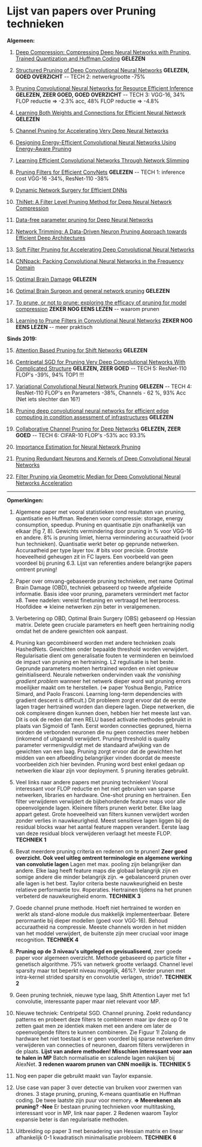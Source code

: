 # Lijst van papers over Pruning technieken 

**Algemeen:**

1) [Deep Compression: Compressing Deep Neural Networks with Pruning, Trained Quantization and Huffman Coding](https://arxiv.org/abs/1510.00149#)  **GELEZEN**

2) [Structured Pruning of Deep Convolutional Neural Networks](https://arxiv.org/abs/1512.08571)  **GELEZEN, GOED OVERZICHT** -- TECH 2: netwerkgrootte -75%

3) [Pruning Convolutional Neural Networks for Resource Efficient Inference](https://arxiv.org/abs/1611.06440) **GELEZEN, ZEER GOED, GOED OVERZICHT** -- TECH 3: VGG-16, 34% FLOP reductie => -2.3% acc, 48% FLOP reductie => -4.8% 

4) [Learning Both Weights and Connections for Efficient Neural Network](http://papers.nips.cc/paper/5784-learning-both-weights-and-connections-for-efficient-neural-network)  **GELEZEN**

5) [Channel Pruning for Accelerating Very Deep Neural Networks](http://openaccess.thecvf.com/content_iccv_2017/html/He_Channel_Pruning_for_ICCV_2017_paper.html)

6) [Designing Energy-Efficient Convolutional Neural Networks Using Energy-Aware Pruning](http://openaccess.thecvf.com/content_cvpr_2017/html/Yang_Designing_Energy-Efficient_Convolutional_CVPR_2017_paper.html)

7) [Learning Efficient Convolutional Networks Through Network Slimming](http://openaccess.thecvf.com/content_iccv_2017/html/Liu_Learning_Efficient_Convolutional_ICCV_2017_paper.html)

8) [Pruning Filters for Efficient ConvNets](https://arxiv.org/abs/1608.08710) **GELEZEN** --  TECH 1: inference cost VGG-16 -34%, ResNet-110 -38%

9) [Dynamic Network Surgery for Efficient DNNs](http://papers.nips.cc/paper/6165-dynamic-network-surgery-for-efficient-dnns)

10) [ThiNet: A Filter Level Pruning Method for Deep Neural Network Compression](http://openaccess.thecvf.com/content_iccv_2017/html/Luo_ThiNet_A_Filter_ICCV_2017_paper.html)

11) [Data-free parameter pruning for Deep Neural Networks](https://arxiv.org/abs/1507.06149)

12) [Network Trimming: A Data-Driven Neuron Pruning Approach towards Efficient Deep Architectures](https://arxiv.org/abs/1607.03250)

13) [Soft Filter Pruning for Accelerating Deep Convolutional Neural Networks](https://arxiv.org/abs/1808.06866)

14) [CNNpack: Packing Convolutional Neural Networks in the Frequency Domain](http://papers.nips.cc/paper/6389-cnnpack-packing-convolutional-neural-networks-in-the-frequency-domain)

23) [Optimal Brain Damage](http://papers.nips.cc/paper/250-optimal-brain-damage.pdf) **GELEZEN**

24) [Optimal Brain Surgeon and general network pruning](https://ieeexplore.ieee.org/abstract/document/298572) **GELEZEN**

25) [To prune, or not to prune: exploring the efficacy of pruning for model compression](https://arxiv.org/pdf/1710.01878.pdf) **ZEKER NOG EENS LEZEN** -- waarom prunen

26) [Learning to Prune Filters in Convolutional Neural Networks](https://arxiv.org/pdf/1801.07365.pdf) **ZEKER NOG EENS LEZEN** -- meer praktisch



**Sinds 2019:**

15) [Attention Based Pruning for Shift Networks](https://arxiv.org/abs/1905.12300) **GELEZEN**

16) [Centripetal SGD for Pruning Very Deep Convolutional Networks With Complicated Structure](http://openaccess.thecvf.com/content_CVPR_2019/html/Ding_Centripetal_SGD_for_Pruning_Very_Deep_Convolutional_Networks_With_Complicated_CVPR_2019_paper.html) **GELEZEN, ZEER GOED** -- TECH 5: ResNet-110 FLOP's -39%, 94%  TOP1 !!!

17) [Variational Convolutional Neural Network Pruning](http://openaccess.thecvf.com/content_CVPR_2019/html/Zhao_Variational_Convolutional_Neural_Network_Pruning_CVPR_2019_paper.html) **GELEZEN** --  TECH 4: ResNet-110 FLOP's en Parameters  -38%, Channels - 62 %, 93% Acc (Net iets slechter dan 16?)

18) [Pruning deep convolutional neural networks for efficient edge computing in condition assessment of infrastructures](https://onlinelibrary.wiley.com/doi/abs/10.1111/mice.12449) **GELEZEN**

19) [Collaborative Channel Pruning for Deep Networks](http://proceedings.mlr.press/v97/peng19c.html) **GELEZEN, ZEER GOED** -- TECH 6: CIFAR-10 FLOP's -53% acc 93.3%

20) [Importance Estimation for Neural Network Pruning](http://openaccess.thecvf.com/content_CVPR_2019/html/Molchanov_Importance_Estimation_for_Neural_Network_Pruning_CVPR_2019_paper.html)

21) [Pruning Redundant Neurons and Kernels of Deep Convolutional Neural Networks](https://patents.google.com/patent/US20190122113A1/en)

22) [Filter Pruning via Geometric Median for Deep Convolutional Neural Networks Acceleration](http://openaccess.thecvf.com/content_CVPR_2019/html/He_Filter_Pruning_via_Geometric_Median_for_Deep_Convolutional_Neural_Networks_CVPR_2019_paper.html)

---

**Opmerkingen:**

1)  Algemene paper met vooral statistieken rond resultaten van pruning, quantisatie en Huffman. Redenen voor compressie: storage, energy consumption, speedup. Pruning en quantisatie zijn onafhankelijk van elkaar (fig 7, 8). Gewichts vermindering door pruning in % voor VGG-16 en andere. 8% is pruning limiet, hierna vermindering accuraatheid (voor hun technieken). Quantisatie werkt beter op geprunde netwerken. Accuraatheid per type layer tov. # bits voor precisie. Grootste hoeveelheid geheugen zit in FC layers. Een voorbeeld van geen voordeel bij pruning 6.3. Lijst van referenties andere belangrijke papers omtrent pruning!

23) Paper over omvang-gebaseerde pruning technieken, met name Optimal Brain Damage (OBD), techniek gebaseerd op tweede afgeleide informatie. Basis idee voor pruning, parameters vermindert met factor x8. Twee nadelen: vereist finetuning en vertraagd het leerprocess. Hoofdidee => kleine netwerken zijn beter in veralgemenen. 

24) Verbetering op OBD, Optimal Brain Surgery (OBS) gebaseerd op Hessian matrix. Delete geen cruciale parameters en heeft geen hertraining nodig omdat het de andere gewichten ook aanpast.

4) Pruning kan gecombineerd worden met andere technieken zoals HashedNets. Gewichten onder bepaalde threshold worden verwijdert. Regularisatie dient om generalisatie fouten te verminderen en beinvloed de impact van pruning en hertraining. L2 regulisatie is het beste. Geprunde parameters moeten hertrained worden en niet opnieuw geinitialiseerd. Neurale netwerken ondervinden vaak *the vanishing gradient problem* wanneer het netwerk dieper word wat pruning errors moeilijker maakt om te herstellen.  (=> paper Yoshua Bengio, Patrice Simard, and Paolo Frasconi. Learning long-term dependencies with gradient descent is difficult.) Dit probleem zorgt ervoor dat de eerste lagen trager hertrained worden dan diepere lagen. Diepe netwerken, die ook complexere dingen kunnen doen, hebben hier het meeste last van. Dit is ook de reden dat men RELU based activatie methodes gebruikt in plaats van Sigmoid of Tanh. Eerst worden connecties gepruned, hierna worden de verbonden neuronen die nu geen connecties meer hebben (inkomend of uitgaand) verwijdert. Pruning threshold is quality parameter vermenigvuldigt met de standaard afwijking van de gewichten van een laag. Pruning zorgt ervoor dat de gewichten het midden van een afbeelding belangrijker vinden doordat de meeste voorbeelden zich hier bevinden. Pruning word best enkel gedaan op netwerken die klaar zijn voor deployment. 5 pruning iteraties gebruikt.

8) Veel links naar andere papers met pruning technieken! Vooral interessant voor FLOP reductie en het niet gebruiken van sparse netwerken, libraries en hardware. One-shot pruning en hertrainen. Een filter verwijderen verwijdert de bijbehordende feature maps voor alle opeenvolgende lagen. Kleinere filters prunen werkt beter. Elke laag appart getest. Grote hoeveelheid van filters kunnen verwijdert worden zonder verlies in nauwkeurigheid. Meest sensitieve lagen liggen bij de residual blocks waar het aantal feature mappen verandert. Eerste laag van deze residual block verwijderen verlaagt het meeste FLOP. **TECHNIEK 1**

3) Bevat meerdere pruning criteria en redenen om te prunen! **Zeer goed overzicht. Ook veel uitleg omtrent terminologie en algemene werking van convolutie lagen**  Lagen met max. pooling zijn belangrijker dan andere. Elke laag heeft feature maps die globaal belangrijk zijn en somige andere die minder belangrijk zijn. => gebalanceerd prunen over alle lagen is het best. Taylor criteria beste nauwkeurigheid en beste relatieve performantie tov. #operaties. Hertrainen tijdens na het prunen verbeterd de nauwkeurigheid enorm. **TECHNIEK 3**

17) Goede channel prune methode. Hoeft niet hertrained te worden en werkt als stand-alone module dus makkelijk implementeerbaar. Betere perormantie bij dieper modellen (goed voor VGG-16). Behoud accuraatheid na compressie. Meeste channels worden in het midden van het moddel verwijdert, de buitenste zijn meer cruciaal voor image recognition. **TECHNIEK 4**

2) **Pruning op de 3 niveau's uitgelegd en gevisualiseerd**, zeer goede paper voor algemeen overzicht. Methode gebaseerd op particle filter + genetisch algorithme. 75% van netwerk grootte verlaagd. Channel level sparsity maar tot beperkt niveau mogelijk, 46%?. Verder prunen met intra-kernel strided sparsity en convolutie verlagen, stride?. **TECHNIEK 2**

15) Geen pruning techniek, nieuwe type laag, Shift Attention Layer met 1x1 convolutie, interessante paper maar niet relevant voor MP.

16) Nieuwe techniek: Centripetal SGD. Channel pruning. Zoekt redundancy patterns en probeert deze filters te combineren maar ipv deze op 0 te zetten gaat men ze identiek maken met een andere om later de opeenvolgende filters te kunnen combineren. Zie Figuur 1! Zolang de hardware het niet toestaat is er geen voordeel bij sparse netwerken dmv verwijderen van connecties of neuronen, daarom filters verwijderen in de plaats. **Lijst van andere methoden! Misschien interessant voor aan te halen in MP** Batch normalisatie en scalende lagen nakijken bij AlexNet. **3 redenen waarom prunen van CNN moeilijk is.** **TECHNIEK 5**

17) Nog een paper die gebruikt maakt van Taylor expansie.

18) Use case van paper 3 over detectie van bruiken voor zwermen van drones. 3 stage pruning, pruning, K-means quantisatie en Huffman coding. De twee laatste zijn puur voor memory. **=> Meerekenen als pruning? -Nee** Er bestaan pruning technieken voor multitasking, interessant voor in MP, link naar paper.  2 Redenen waarom Taylor expansie beter is dan regularisatie methoden.

19) Uitbreiding op paper 3 met benadering van Hessian matrix en linear afhankelijk 0-1 kwadratisch minimalisatie probleem. **TECHNIEK 6** 